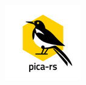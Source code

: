 <p align="center"><img  height="200" src="./.github/pica-rs_logo.svg"></p>

<!-- # pica-rs -->

<!-- [![CI](https://github.com/deutsche-nationalbibliothek/pica-rs/workflows/CI/badge.svg?branch=main)](https://github.com/deutsche-nationalbibliothek/pica-rs/actions?query=workflow%3ACI+branch%3Amain) -->
<!-- [![Documentation](https://img.shields.io/badge/Documentation-main-orange.svg)](https://deutsche-nationalbibliothek.github.io/pica-rs/) -->
<!-- [![Coverage Status](https://coveralls.io/repos/github/deutsche-nationalbibliothek/pica-rs/badge.svg?branch=main)](https://coveralls.io/github/deutsche-nationalbibliothek/pica-rs?branch=main) -->
<!-- [![dependency status](https://deps.rs/repo/github/deutsche-nationalbibliothek/pica-rs/status.svg)](https://deps.rs/repo/github/deutsche-nationalbibliothek/pica-rs) -->
<!-- [![License: MIT](https://img.shields.io/badge/License-MIT-yellow.svg)](https://opensource.org/licenses/MIT) -->
<!-- [![License: Unlicense](https://img.shields.io/badge/license-Unlicense-blue.svg)](http://unlicense.org/) -->

<!-- ## About -->

<!-- This repository provides a collection of tools to work with -->
<!-- bibliographic records encoded in PICA+, the internal format of the OCLC -->
<!-- Cataloging system. The development of this tool was motivated by the -->
<!-- wish to have a fast and efficient way to transform PICA+ records to a -->
<!-- data format, which can be easily processed Python's -->
<!-- [pandas](https://git.io/v7Qt8) library. -->

<!-- Most of the commands are inspired by the [xsv](https://git.io/JIoJG) -->
<!-- toolkit. -->

<!-- ## Installation -->

<!-- Binaries for Windows, Linux and macOS as well as `RPM` and `DEB` -->
<!-- packages are available from -->
<!-- [GitHub](https://github.com/deutsche-nationalbibliothek/pica-rs/releases). -->

<!-- In order to install the tools from source a -->
<!-- [Rust](https://www.rust-lang.org/) installation is required. Just follow -->
<!-- the [installation guide](https://www.rust-lang.org/learn/get-started) to -->
<!-- get the Rust programming language with the `cargo` package manager. To -->
<!-- build this project from source Rust `1.70.0` or newer is required. -->

<!-- To install the latest stable release: -->

<!-- ```bash -->
<!-- $ cargo install --git https://github.com/deutsche-nationalbibliothek/pica-rs \ -->
<!--     --tag v0.20.0 pica-toolkit -->
<!-- ``` -->

<!-- ## Commands -->

<!-- | Command                 | Stability  | Desciption                                                        | -->
<!-- |-------------------------|------------|-------------------------------------------------------------------| -->
<!-- | [cat](#cat)             | stable     | concatenate records from multiple files                           | -->
<!-- | completions             | stable     | generate a completions file for bash, fish or zsh                 | -->
<!-- | [convert](#convert)     | unstable   | convert PICA+ into other formats (Plain, JSON, XML, etc.)         | -->
<!-- | [count](#count)         | stable     | count records, fields and subfields                               | -->
<!-- | [filter](#filter)       | stable     | filter records by query expressions                               | -->
<!-- | [frequency](#frequency) | stable     | compute a frequency table of a subfield                           | -->
<!-- | [hash](#hash)           | unstable   | compute SHA-256 checksums of records                              | -->
<!-- | [invalid](#invalid)     | stable     | write input lines, which can't be decoded as normalized PICA+     | -->
<!-- | [partition](#partition) | stable     | partition a list of records based on subfield values              | -->
<!-- | [print](#print)         | stable     | print records in human readable format                            | -->
<!-- | [sample](#sample)       | stable     | selects a random permutation of records                           | -->
<!-- | [select](#select)       | stable     | select subfield values from records                               | -->
<!-- | [slice](#slice)         | stable     | return records withing a range (half-open interval)               | -->
<!-- | [split](#split)         | stable     | split a list of records into chunks                               | -->

<!-- ## Usage -->

<!-- PICA+ data is read from input file(s) or standard input in normalized -->
<!-- PICA+ serialization. Compressed `.gz` archives are decompressed. -->

<!-- ### Cat -->

<!-- Multiple pica dumps can be concatenated to a single stream of records: -->

<!-- ```bash -->
<!-- $ pica cat -s -o DUMP12.dat DUMP1.dat DUMP2.dat.gz -->
<!-- ``` -->

<!-- ### Convert -->

<!-- The `convert` command can be used to convert PICA+ to the following -->
<!-- formats: -->

<!-- * Binary PICA (`binary`) -->
<!-- * PICA Import format (`import`) -->
<!-- * PICA JSON (`json`) -->
<!-- * Humand-readable PICA+ (`plain`) -->
<!-- * PICA+ (`plus`) -->
<!-- * PICA-XML (`xml`) -->

<!-- > :warning: At the moment only PICA+ is supported as input format. -->
<!-- > Reading from other formats will be added later. -->

<!-- Examples: -->

<!-- ```bash -->
<!-- $ pica convert --from plus --to binary DUMP.dat.gz -o dump.bin -->
<!-- $ pica convert --from plus --to json DUMP.dat.gz -o dump.json -->
<!-- $ pica convert --from plus --to plain DUMP.dat.gz -o dump.plain -->
<!-- $ pica convert --from plus --to plus DUMP.dat.gz -o dump.dat -->
<!-- $ pica convert --from plus --to xml DUMP.dat.gz -o dump.xml -->
<!-- ``` -->

<!-- ### Count -->

<!-- To count the number of records, fields and subfields use the following -->
<!-- command: -->

<!-- ```bash -->
<!-- $ pica count -s dump.dat.gz -->
<!-- records 7 -->
<!-- fields 247 -->
<!-- subfields 549 -->
<!-- ``` -->

<!-- ### Filter -->

<!-- The key component of the tool is the ability to filter for records, -->
<!-- which meet an expression as filter criterion. The basic building block -->
<!-- of these expressions are *field expressions*, which consists of a *field -->
<!-- tag* (e.g. `003@`), an optional *occurrence* (e.g `/03`), and a -->
<!-- *subfield filter*. -->

<!-- A simple field tag consists of level number (`0`, `1`, or `2`) followed -->
<!-- by two digits and a character (`A` to `Z` and `@`). The dot (`.`) can be -->
<!-- used as wildcard for any character and square brackets can be used for -->
<!-- alternative characters (e.g. `04[45].` matches all fields starting with -->
<!-- `044` or `045` but no occurrence). -->

<!-- Occurrence `/00` and no occurence are equivalent, `/*` matches all -->
<!-- occurrences (including zero) and `/01-10` matches any occurrences -->
<!-- between `/01` and `/10`. -->

<!-- Simple subfield filter consists of the subfield code (single -->
<!-- alpha-numerical character, ex `0`) a comparison operator (equal `==`, -->
<!-- not equal `!=` not equal, starts with prefix `=^`, starts not with -->
<!-- prefix `!^`, ends with suffix `=$`, regex `=~`/`!~`, contains substring -->
<!-- `=?`, `in` and `not in`) and a value enclosed in single quotes. These -->
<!-- simple subfield expressions can be grouped in parentheses and combined -->
<!-- with boolean connectives (ex. `(0 == 'abc' || 0 == 'def')`). -->

<!-- A special existence operator can be used to check if a given field -->
<!-- (`012A/00?`) or a subfield (`002@.0?` or `002@$0?`) exists.  To test for -->
<!-- the number of times a field or subfield exists in a record or field -->
<!-- respectively, use the cardinality operator `#` with a comparison -->
<!-- operator (e.g. `#010@ > 1` or `010@{#a == 1 && a == 'ger'}`). -->

<!-- Field expressions can be combined to complex expressions by the boolean -->
<!-- connectives AND (`&&`) and OR (`||`). Boolean expressions can be grouped -->
<!-- with parenthesis. Precedence of AND is higher than OR, so `A || B && C` is -->
<!-- equivalent to `A || (B && C)`. Expressions are evaluated lazy from left to -->
<!-- right so given `A || B` if `A` is true than `B` will not be evaluated. -->

<!-- **Examples** -->

<!-- ```bash -->
<!-- $ pica filter -s "002@.0 =~ '^O[^a].*$' && 010@{a == 'ger' || a == 'eng'}" DUMP.dat -->
<!-- $ pica filter -s "002@.0 =~ '^O.*' && 044H{9? && b == 'GND'}" DUMP.dat -->
<!-- $ pica filter -s "010@{a == 'ger' || a == 'eng'}" DUMP.dat -->
<!-- $ pica filter -s "041A/*.9 in ['123', '456']" DUMP.dat -->
<!-- $ pica filter -s "010@.a in ['ger', 'eng']" DUMP.dat -->
<!-- $ pica filter -s "010@.a not in ['ger', 'eng']" DUMP.dat -->
<!-- $ pica filter -s "003@{0 == '123456789X'}" DUMP.dat -->
<!-- $ pica filter -s "003@.0 == '123456789X'" DUMP.dat -->
<!-- $ pica filter -s "002@.0 =^ 'Oa'" DUMP.dat -->
<!-- ``` -->

<!-- Options `--keep` (`-k`) and `--discard` (`-d`) can be used to reduce -->
<!-- records to a limited set of fields by a specified list of field- and -->
<!-- occurence matcher. -->

<!-- **Examples** -->

<!-- ```bash -->
<!-- $ pica filter -s "012[AB]/00?" --keep "003@,012[AB]/00" DUMP.dat -->
<!-- $ pica filter -s "003@?" --discard "2.../*" DUMP.dat -->
<!-- ``` -->

<!-- ### Frequency -->

<!-- The `frequency` command computes a frequency table of a subfield. The -->
<!-- result is formatted as CSV (value,count). The following example builds -->
<!-- the frequency table of the field `010@.a` of a filtered set of records. -->

<!-- ```bash -->
<!-- $ pica filter -s "002@.0 =~ '^A.*'" DUMP.dat.gz | pica frequency "010@.a" -->
<!-- ger,2888445 -->
<!-- eng,347171 -->
<!-- ... -->
<!-- ``` -->

<!-- An optional filter can be used if only a subset of fields should be -->
<!-- taken into account: -->

<!-- ```bash -->
<!-- $ pica pica frequency "044H{ 9 | b == 'GND' && H == 'aepgnd' && 9? }" -->
<!-- 0123456789,123 -->
<!-- ... -->
<!-- ... -->
<!-- ``` -->

<!-- ### Hash -->

<!-- The `hash` command computes SHA-256 checksums of records and writes the -->
<!-- IDN and hash values as CSV/TSV. The checksums can be used to track -->
<!-- new and changed records. The checkums is computed over the complete -->
<!-- PICA+ record including a newline separator. -->

<!-- ```bash -->
<!-- $ pica hash tests/snapshot/data/algebra.dat tests/snapshot/data/math.dat.gz -->
<!-- idn,sha256 -->
<!-- 040011569,ca9add6db02315df1aeee941b8aced2f63968499594dcb0d88ba54df0181d428 -->
<!-- 040379442,7635e838185237014c6575009c184ecac2ac106420f543b148e0794723a71bab -->
<!-- ``` -->

<!-- ### Invalid -->

<!-- Most commands support option `--skip-invalid` to skip invalid input -->
<!-- lines, which can't be decoded as normalized PICA+. The `invalid` command -->
<!-- can be used to extract these invalid lines only. -->

<!-- ### Partition -->

<!-- In order to split a list of records into chunks based on subfield -->
<!-- values, use the `partition` command. Note that if the field and/or -->
<!-- subfield is repeatable, the record will be written to all partitions -->
<!-- (duplicate values will be removed), thus the resulting partitions may -->
<!-- not be disjoint. Records that don't have the field/subfield, won't be -->
<!-- written to a partition. -->

<!-- ```bash -->
<!-- $ pica partition -s -o outdir "002@.0" DUMP.dat.gz -->
<!-- $ tree outdir/ -->
<!-- outdir -->
<!-- ├── Aa.dat -->
<!-- ├── Aal.dat -->
<!-- ├── Aan.dat -->
<!-- ├── ... -->
<!-- ``` -->

<!-- The filename of each partition is based on the subfield value by -->
<!-- default. In order to change the filename, use the `--template` (`-t`) -->
<!-- option. Any occurence of the placeholder `{}` will be replaced by the -->
<!-- value: -->

<!-- ```bash -->
<!-- $ pica partition -s --template "BBG_{}.dat" -o outdir "002@.0" DUMP.dat.gz -->
<!-- $ tree outdir/ -->
<!-- outdir -->
<!-- ├── BBG_Aa.dat -->
<!-- ├── BBG_Aal.dat -->
<!-- ├── BBG_Aan.dat -->
<!-- ├── ... -->
<!-- ``` -->

<!-- ### Print -->

<!-- The `print` command is used to print records in humand-readable format. -->
<!-- Multiple records are separated by newline. -->

<!-- ```bash -->
<!-- $ echo -e "003@ \x1f0123456789\x1fab\x1e" | pica print -->
<!-- 003@ $0 123456789 $a b -->
<!-- ``` -->

<!-- ### Sample -->

<!-- The `sample` command selects a random permutation of records of the -->
<!-- given sample size. This command is particularly useful in combination -->
<!-- with the `filter` command for QA purposes. -->

<!-- The following command filters for records, that have a field `002@` with -->
<!-- a subfield `0` that is `Tp1` or `Tpz` and selects a random permutation -->
<!-- of 100 records. -->

<!-- ```bash -->
<!-- $ pica filter -s "002@.0 =~ '^Tp[1z]'" | pica sample 100 -o samples.dat -->
<!-- ``` -->

<!-- ### Select -->

<!-- This command selects subfield values of a record and emits them in CSV -->
<!-- format. A select expression consists of a non-empty list of selectors. A -->
<!-- selector references a field and a list of subfields or an static value -->
<!-- enclosed in single quotes. If a selector's field or any subfield is -->
<!-- repeatable, the rows are "multiplied". For example, if the first -->
<!-- selector returns one row, the second selector two rows and a third -->
<!-- selecor 3 rows, the result will contain `1 * 2 * 3 = 6` rows. -->
<!-- Non-existing fields or subfields results in empty columns. -->

<!-- ```bash -->
<!-- $ pica select -s "003@.0,012A/*{a,b,c}" DUMP.dat.gz -->
<!-- 123456789X,a,b,c -->
<!-- 123456789X,d,e,f -->

<!-- $ pica select -s "003@.0, 'foo', 'bar'" DUMP.dat.gz -->
<!-- 123456789X,foo,bar -->
<!-- 123456789X,foo,bar -->
<!-- ``` -->

<!-- To filter for fields matching a subfield filter, the first part of a -->
<!-- complex field expression can be a filter. The following select statement -->
<!-- takes only `045E` fields into account, where the expression `E == 'm'` -->
<!-- evaluates to `true`. -->

<!-- ```bash -->
<!-- $ pica select -s "003@.0, 045E{ (e, E) | E == 'm' } -->
<!-- ... -->
<!-- ``` -->

<!-- In order to use TAB-character as field delimiter add the `--tsv` option: -->

<!-- ```bash -->
<!-- $ pica select -s --tsv "003@.0,012A{a,b,c}" DUMP.dat.gz -->
<!-- 123456789X    a    b    c -->
<!-- 123456789X    d    e    f -->
<!-- ``` -->

<!-- ### Slice -->

<!-- The `slice` command returns records within a range. The lower bound is -->
<!-- inclusive, whereas the upper bound is exclusive (half-open interval). -->
<!-- The numbering of records is zero-based; the first record is at position -->
<!-- 0, the second at position 1, and so on. A range specified by `--start` -->
<!-- and `--end` might contain less elements, if the range contains invalid -->
<!-- records. -->

<!-- See `pica slice --help` for a detailed description of all options. -->

<!-- Examples: -->

<!-- ```bash -->
<!-- # get records at position 1, 2 or 3 (without invalid record) -->
<!-- $ pica slice --skip-invalid --start 1 --end 4 -o slice.dat DUMP.dat -->

<!-- # get 10 records from position 10 -->
<!-- $ pica slice --skip-invalid --start 10 --length 10 -o slice.dat DUMP.dat -->
<!-- ``` -->

<!-- ### Split -->

<!-- This command is used to split a list of records into chunks of a given -->
<!-- size. The default filename is `{}.dat`, whereby the curly braces are -->
<!-- replaced by the number of the chunk. -->

<!-- ``` -->
<!-- $ pica split -s -o outdir --template "CHUNK_{}.dat" 100 DUMP.dat -->
<!-- $ tree outdir -->
<!-- outdir -->
<!-- ├── CHUNK_0.dat -->
<!-- ├── CHUNK_10.dat -->
<!-- ├── ... -->
<!-- ``` -->

<!-- ## Related Projects -->

<!-- - [Catmandu::Pica](https://metacpan.org/pod/Catmandu::PICA) - Catmandu modules for working with PICA+ data -->
<!-- - [PICA::Data](https://github.com/gbv/PICA-Data) -  Perl module and command line tool to handle PICA+ data -->
<!-- - [Metafacture](https://github.com/metafacture) - Tool suite for metadata processing -->
<!-- - [pica-data-js](https://github.com/gbv/pica-data-js) - Handle PICA+ data in JavaScript -->
<!-- - [luapica](http://jakobvoss.de/luapica/) - Handle PICA+ data in Lua -->
<!-- - [picaplus](https://github.com/FID-Judaica/picaplus) - tooling for working with PICA+ -->
<!-- - [PICA::Record](https://github.com/gbv/PICA-Record) -  Perl module to handle PICA+ records (deprecated) -->

<!-- ## License -->

<!-- This project is dual-licensed under [MIT](LICENSE) or the [UNLICENSE](UNLICENSE). -->
